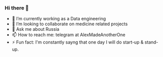 ### Hi there 👋

- 🔭 I’m currently working as a Data engineering
- 👯 I’m looking to collaborate on medicine related projects
- 💬 Ask me about Russia
- 📫 How to reach me: telegram at AlexMadeAnotherOne
- ⚡ Fun fact: I'm constantly sayng that one day I will do start-up & stand-up. 
<!--
**rolldeep/rolldeep** is a ✨ _special_ ✨ repository because its `README.md` (this file) appears on your GitHub profile.

Here are some ideas to get you started:


-->

